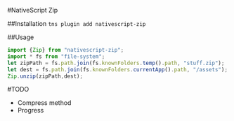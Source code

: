 #NativeScript Zip

##Installation
`tns plugin add nativescript-zip`

##Usage
```ts
import {Zip} from "nativescript-zip";
import * fs from "file-system";
let zipPath = fs.path.join(fs.knownFolders.temp().path, "stuff.zip");
let dest = fs.path.join(fs.knownFolders.currentApp().path, "/assets");
Zip.unzip(zipPath,dest);
```

#TODO
* Compress method
* Progress
